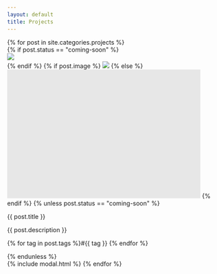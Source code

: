 ```yaml
---
layout: default
title: Projects
---
```


<div class="row">
  {% for post in site.categories.projects %}
  <div class="col-md-4 col-sm-6 col-xs-12">
    <div class="project">
      {% if post.status == "coming-soon" %}
        <div class="overlay"><img src="/img/{{ post.status }}.png"></div>
      {% endif %}
      {% if post.image %}
        <img src="/img/{{ post.image }}">
      {% else %}
        <img src="/img/placeholder.jpg">
      {% endif %}
      {% unless post.status == "coming-soon" %}
      <div class="caption modal-link" data-link="{{ post.url }}" data-toggle="modal" data-target="#{{ post.title | remove: " " | remove: ":" }}Modal">
        <div>
          <p class="project-title">{{ post.title }}</p>
          <p>{{ post.description }}</p>
          <p class="project-tags">{% for tag in post.tags %}#{{ tag }} {% endfor %}</p>
        </div>
      </div>
      {% endunless %}
    </div>
  </div>
  {% include modal.html %}
  {% endfor %}
</div>
